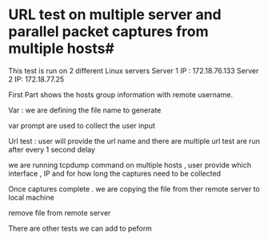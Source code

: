 # URL test on multiple server and parallel packet captures from multiple hosts#

This test is run on 2 different Linux servers
Server 1 IP : 172.18.76.133
Server 2 IP: 172.18.77.25

First Part shows the hosts group information with remote username.

Var :  we are defining the file name to generate

var prompt are used to collect the user input 

Url test : user will provide the url name and there are multiple url test are run after every 1 second delay

we are running tcpdump command on multiple hosts , user provide which interface , IP and for how long the captures need to be collected

Once captures complete . we are copying the file from ther remote server to local machine

remove file from remote server


There are other tests we can add to peform 



